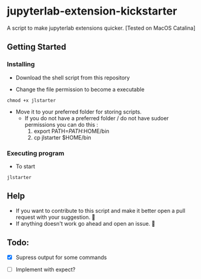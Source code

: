 # jupyterlab-extension-kickstarter
A script to make jupyterlab extensions quicker. [Tested on MacOS Catalina]


## Getting Started

### Installing
* Download the shell script from this repository

* Change the file permission to become a executable 

```
chmod +x jlstarter 
```

* Move it to your preferred folder for storing scripts.
	* If you do not have a preferred folder / do not have sudoer permissions you can do this : 
		1. export PATH=$PATH:$HOME/bin 
		2. cp jlstarter $HOME/bin

### Executing program

* To start
```
jlstarter 
```

## Help


* If you want to contribute to this script and make it better open a pull request with your suggestion. :rocket:
* If anything doesn't work go ahead and open an issue. :rotating_light:

Todo:
---
- [x] Supress output for some commands
- [ ] Implement with expect?


